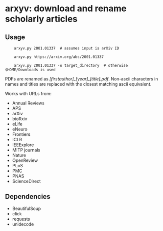 # arxyv: download and rename scholarly articles

## Usage

        arxyv.py 2001.01337  # assumes input is arXiv ID

        arxyv.py https://arxiv.org/abs/2001.01337

        arxyv.py 2001.01337 -o target_directory  # otherwise $HOME/Downloads is used

PDFs are renamed as *[firstauthor]\_[year]\_[title].pdf*. Non-ascii characters in names and titles are replaced with the closest matching ascii equivalent.

Works with URLs from:

* Annual Reviews
* APS
* arXiv
* bioRxiv
* eLife
* eNeuro
* Frontiers
* ICLR
* IEEExplore
* MITP journals
* Nature
* OpenReview
* PLoS
* PMC
* PNAS
* ScienceDirect

## Dependencies

* BeautifulSoup
* click
* requests
* unidecode
